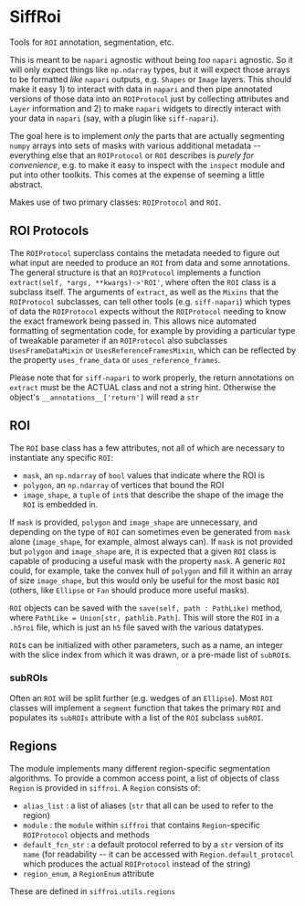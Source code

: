 # SiffRoi

Tools for `ROI` annotation, segmentation, etc.

This is meant to be `napari` agnostic without being _too_
`napari` agnostic. So it will only expect things like `np.ndarray`
types, but it will expect those arrays to be formatted _like_
`napari` outputs, e.g. `Shapes` or `Image` layers. This should make
it easy 1) to interact with data in `napari` and then pipe annotated
versions of those data into an `ROIProtocol` just by collecting attributes
and `Layer` information and 2) to make `napari` widgets to directly
interact with your data in `napari` (say, with a plugin like
`siff-napari`).

The goal here is to implement _only_ the parts that are actually
segmenting `numpy` arrays into sets of masks with various additional
metadata -- everything else that an `ROIProtocol` or `ROI` describes
is _purely for convenience_, e.g. to make it easy to inspect with
the `inspect` module and put into other toolkits. This comes at the
expense of seeming a little abstract.

Makes use of two primary classes: `ROIProtocol` and `ROI`.

## ROI Protocols

The `ROIProtocol` superclass contains the metadata needed to figure
out what input are needed to produce an `ROI` from data and some
annotations. The general structure is that an `ROIProtocol` implements
a function `extract(self, *args, **kwargs)->'ROI'`, where often
the `ROI` class is a subclass itself. The arguments of 
`extract`, as well as the `Mixins` that the `ROIProtocol` subclasses,
can tell other tools (e.g. `siff-napari`) which types of data
the `ROIProtocol` expects without the `ROIProtocol` needing to
know the exact framework being passed in. This allows nice
automated formatting of segmentation code, for example by
providing a particular type of tweakable parameter if an `ROIProtocol`
also subclasses `UsesFrameDataMixin` or `UsesReferenceFramesMixin`,
which can be reflected by the property `uses_frame_data` or 
`uses_reference_frames`.

Please note that for `siff-napari` to work properly, the
return annotations on `extract` must be the ACTUAL class and
not a string hint. Otherwise the object's `__annotations__['return']`
will read a `str`

## ROI

The `ROI` base class has a few attributes, not all of which
are necessary to instantiate any specific `ROI`:

- `mask`, an `np.ndarray` of `bool` values that indicate
where the ROI is
- `polygon`, an `np.ndarray` of vertices that bound the
ROI
- `image_shape`, a `tuple` of `int`s that describe the
shape of the image the `ROI` is embedded in.

If `mask` is provided, `polygon` and `image_shape` are
unnecessary, and depending on the type of `ROI` can sometimes
even be generated from `mask` alone (`image_shape`, for example,
almost always can). If `mask` is not provided but `polygon` and
`image_shape` are, it is expected that a given `ROI` class is capable
of producing a useful mask with the property `mask`. A generic
`ROI` could, for example, take the convex hull of `polygon` and
fill it within an array of size `image_shape`, but this would
only be useful for the most basic `ROI` (others, like `Ellipse`
or `Fan` should produce more useful masks).

`ROI` objects can be saved with the `save(self, path : PathLike)`
method, where `PathLike = Union[str, pathlib.Path]`. This will
store the `ROI` in a `.h5roi` file, which is just an `h5` file
saved with the various datatypes.

`ROI`s can be initialized with other parameters, such as a name,
an integer with the slice index from which it was drawn, or a
pre-made list of `subROI`s.

### subROIs

Often an `ROI` will be split further (e.g. wedges of an `Ellipse`).
Most `ROI` classes will implement a `segment` function that takes
the primary `ROI` and populates its `subROIs` attribute with a list
of the `ROI` subclass `subROI`.

## Regions

The module implements many different region-specific segmentation
algorithms. To provide a common access point, a list of
objects of class `Region` is provided in `siffroi`. A `Region`
consists of:
- `alias_list` : a list of aliases (`str` that all can be used to
refer to the region)
- `module` : the `module` within `siffroi` that contains
`Region`-specific `ROIProtocol` objects and methods
- `default_fcn_str` : a  default protocol referred to by a `str`
version of its `name` (for readability -- it can be accessed with
`Region.default_protocol` which produces the actual `ROIProtocol`
instead of the string) 
- `region_enum`, a `RegionEnum` attribute

These are defined in `siffroi.utils.regions`